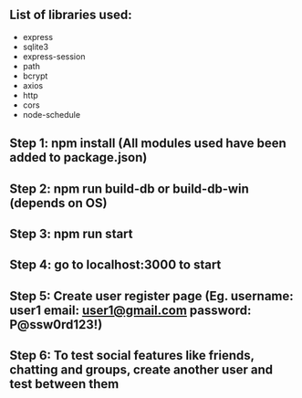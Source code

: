 ## List of libraries used:
- express
- sqlite3
- express-session
- path
- bcrypt
- axios
- http
- cors
- node-schedule

## Step 1: npm install (All modules used have been added to package.json)

## Step 2: npm run build-db or build-db-win (depends on OS)

## Step 3: npm run start

## Step 4: go to localhost:3000 to start

## Step 5: Create user register page (Eg. username: user1 email: user1@gmail.com password: P@ssw0rd123!)

## Step 6: To test social features like friends, chatting and groups, create another user and test between them


